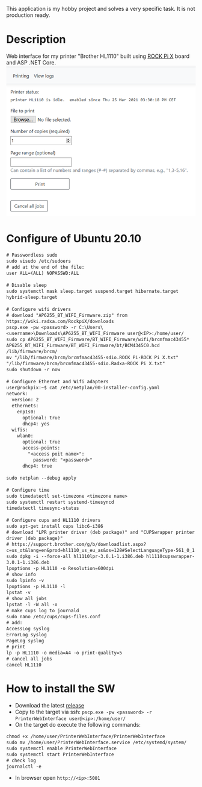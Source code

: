 This application is my hobby project and solves a very specific task. It is not production ready.<br>

# Description
Web interface for my printer "Brother HL1110" built using [ROCK Pi X](https://rockpi.org/#rockpix) board and ASP .NET Core.
![Screenshot](doc/WebInterfaceScreenshot.png)

# Configure of Ubuntu 20.10
```
# Passwordless sudo
sudo visudo /etc/sudoers
# add at the end of the file:
user ALL=(ALL) NOPASSWD:ALL

# Disable sleep
sudo systemctl mask sleep.target suspend.target hibernate.target hybrid-sleep.target

# Configure wifi drivers
# download "AP6255_BT_WIFI_Firmware.zip" from https://wiki.radxa.com/RockpiX/downloads
pscp.exe -pw <password> -r C:\Users\<username>\Downloads\AP6255_BT_WIFI_Firmware user@<IP>:/home/user/
sudo cp AP6255_BT_WIFI_Firmware/BT_WIFI_Firmware/wifi/brcmfmac43455* AP6255_BT_WIFI_Firmware/BT_WIFI_Firmware/bt/BCM4345C0.hcd  /lib/firmware/brcm/
mv "/lib/firmware/brcm/brcmfmac43455-sdio.ROCK Pi-ROCK Pi X.txt" "/lib/firmware/brcm/brcmfmac43455-sdio.Radxa-ROCK Pi X.txt"
sudo shutdown -r now

# Configure Ethernet and Wifi adapters
user@rockpix:~$ cat /etc/netplan/00-installer-config.yaml
network:
  version: 2
  ethernets:
    enp1s0:
      optional: true
      dhcp4: yes
  wifis:
    wlan0:
      optional: true
      access-points:
        "<access poit name>":
          password: "<password>"
      dhcp4: true

sudo netplan --debug apply

# Configure time
sudo timedatectl set-timezone <timezone name>
sudo systemctl restart systemd-timesyncd
timedatectl timesync-status

# Configure cups and HL1110 drivers
sudo apt-get install cups libc6-i386
# download "LPR printer driver (deb package)" and "CUPSwrapper printer driver (deb package)"
# https://support.brother.com/g/b/downloadlist.aspx?c=us_ot&lang=en&prod=hl1110_us_eu_as&os=128#SelectLanguageType-561_0_1
sudo dpkg -i --force-all hl1110lpr-3.0.1-1.i386.deb hl1110cupswrapper-3.0.1-1.i386.deb
lpoptions -p HL1110 -o Resolution=600dpi
# show info
sudo lpinfo -v
lpoptions -p HL1110 -l
lpstat -v
# show all jobs
lpstat -l -W all -o
# make cups log to journald
sudo nano /etc/cups/cups-files.conf
# add:
AccessLog syslog
ErrorLog syslog
PageLog syslog
# print
lp -p HL1110 -o media=A4 -o print-quality=5
# cancel all jobs
cancel HL1110
```

# How to install the SW
* Download the latest [release](https://github.com/PolarGoose/PrinterWebInterface/releases)
* Copy to the target via ssh: `pscp.exe -pw <password> -r PrinterWebInterface user@<ip>:/home/user/`
* On the target do execute the following commands:
```
chmod +x /home/user/PrinterWebInterface/PrinterWebInterface
sudo mv /home/user/PrinterWebInterface.service /etc/systemd/system/
sudo systemctl enable PrinterWebInterface
sudo systemctl start PrinterWebInterface
# check log
journalctl -e
```
* In browser open `http://<ip>:5001`
